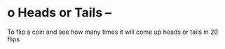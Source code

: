 # o	Heads or Tails – 

To flip a coin and see how many times it will come up heads or tails in 20 flips
